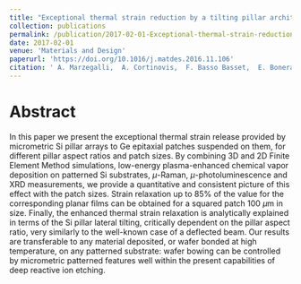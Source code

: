 ```yaml
---
title: "Exceptional thermal strain reduction by a tilting pillar architecture: Suspended Ge layers on Si (001)"
collection: publications
permalink: /publication/2017-02-01-Exceptional-thermal-strain-reduction-by-a-tilting-pillar-architecture-Suspended-Ge-layers-on-Si-001
date: 2017-02-01
venue: 'Materials and Design'
paperurl: 'https://doi.org/10.1016/j.matdes.2016.11.106'
citation: ' A. Marzegalli,  A. Cortinovis,  F. Basso Basset,  E. Bonera,  F. Pezzoli,  A. Scaccabarozzi,  F. Isa,  G. Isella,  P. Zaumseil,  G. Capellini,  T. Schroeder,  L. Miglio,  Materials and Design 116, 144--151 (2017).'
---
```

# Abstract

In this paper we present the exceptional thermal strain release provided by micrometric Si pillar arrays to Ge epitaxial patches suspended on them, for different pillar aspect ratios and patch sizes. By combining 3D and 2D Finite Element Method simulations, low-energy plasma-enhanced chemical vapor deposition on patterned Si substrates, $\mu$-Raman, $\mu$-photoluminescence and XRD measurements, we provide a quantitative and consistent picture of this effect with the patch sizes. Strain relaxation up to 85% of the value for the corresponding planar films can be obtained for a squared patch 100 $\mu$m in size. Finally, the enhanced thermal strain relaxation is analytically explained in terms of the Si pillar lateral tilting, critically dependent on the pillar aspect ratio, very similarly to the well-known case of a deflected beam. Our results are transferable to any material deposited, or wafer bonded at high temperature, on any patterned substrate: wafer bowing can be controlled by micrometric patterned features well within the present capabilities of deep reactive ion etching.
